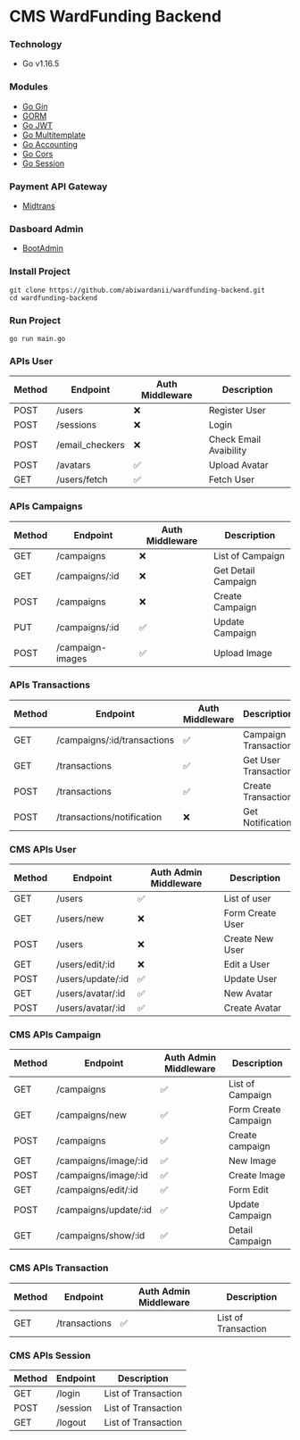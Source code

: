 # CMS WardFunding Backend

### Technology
- Go v1.16.5

### Modules
- [Go Gin](https://github.com/gin-gonic/gin)
- [GORM](https://gorm.io/index.html)
- [Go JWT](https://github.com/dgrijalva/jwt-go)
- [Go Multitemplate](https://github.com/gin-contrib/multitemplate)
- [Go Accounting](https://github.com/leekchan/accounting)
- [Go Cors](https://github.com/gin-contrib/cors)
- [Go Session](https://github.com/gin-contrib/sessions)

### Payment API Gateway
- [Midtrans](https://midtrans.com/)

### Dasboard Admin
- [BootAdmin](https://web.archive.org/web/20210301183117/https://bootadmin.net/demo/docs)

### Install Project
```
git clone https://github.com/abiwardanii/wardfunding-backend.git
cd wardfunding-backend
```

### Run Project
```
go run main.go
```

### APIs User 
| Method | Endpoint | Auth Middleware | Description |
| --- | --- | --- | --- | 
| POST | /users| :x: | Register User |
| POST | /sessions | :x: | Login |
| POST | /email_checkers | :x: | Check Email Avaibility |
| POST | /avatars | :white_check_mark: | Upload Avatar |
| GET | /users/fetch | :white_check_mark: | Fetch User |

### APIs Campaigns 
| Method | Endpoint | Auth Middleware | Description |
| --- | --- | --- | --- |
| GET | /campaigns| :x: | List of Campaign |
| GET | /campaigns/:id | :x: | Get Detail Campaign |
| POST | /campaigns | :x: | Create Campaign |
| PUT | /campaigns/:id | :white_check_mark: | Update Campaign |
| POST | /campaign-images | :white_check_mark: | Upload Image  |

### APIs Transactions 
| Method | Endpoint | Auth Middleware | Description |
| --- | --- | --- | --- |
| GET | /campaigns/:id/transactions| :white_check_mark: | Campaign Transaction |
| GET | /transactions | :white_check_mark: | Get User Transaction |
| POST | /transactions | :white_check_mark: |  Create Transaction |
| POST | /transactions/notification | :x: | Get Notification |

### CMS APIs User 
| Method | Endpoint | Auth Admin Middleware | Description |
| --- | --- | --- | --- | 
| GET | /users | :white_check_mark: | List of user|
| GET | /users/new | :x: | Form Create User |
| POST | /users | :x: |  Create New User |
| GET | /users/edit/:id | :x: |  Edit a User  |
| POST | /users/update/:id | :white_check_mark: | Update User |
| GET | /users/avatar/:id | :white_check_mark: | New Avatar  |
| POST | /users/avatar/:id | :white_check_mark: | Create Avatar  |

### CMS APIs Campaign
| Method | Endpoint | Auth Admin Middleware | Description |
| --- | --- | --- | --- | 
| GET | /campaigns | :white_check_mark: | List of Campaign |
| GET | /campaigns/new | :white_check_mark: | Form Create Campaign  |
| POST | /campaigns | :white_check_mark: | Create campaign |
| GET | /campaigns/image/:id | :white_check_mark: | New Image |
| POST | /campaigns/image/:id | :white_check_mark: | Create Image |
| GET | /campaigns/edit/:id | :white_check_mark: | Form Edit|
| POST | /campaigns/update/:id | :white_check_mark: | Update Campaign |
| GET | /campaigns/show/:id | :white_check_mark: | Detail Campaign |

### CMS APIs Transaction 
| Method | Endpoint | Auth Admin Middleware | Description |
| --- | --- | --- | --- | 
| GET | /transactions | :white_check_mark: | List of Transaction |

### CMS APIs Session 
| Method | Endpoint | Description |
| --- | --- | --- |
| GET | /login | List of Transaction |
| POST | /session | List of Transaction |
| GET | /logout | List of Transaction |
